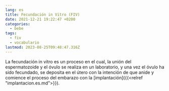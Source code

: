 ```yaml
---
lang: es
title: Fecundación in Vitro (FIV)
date: 2021-12-21 19:22:47 +0200
categories:
  - bebe
tags:
  - fiv
  - vocabulario
lastmod: 2023-08-25T09:48:47.316Z
---
```


La fecundación in vitro es un proceso en el cual, la unión del espermatozoide y el óvulo se realiza en un laboratorio, y una vez el óvulo ha sido fecundado, se deposita en el útero con la intención de que anide y comience el proceso del embarazo con la [implantación]({{<relref "implantacion.es.md">}}).

